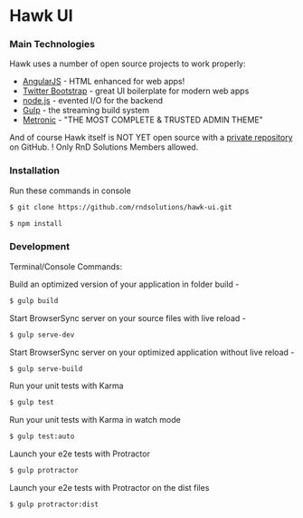 # Hawk UI

### Main Technologies

Hawk uses a number of open source projects to work properly:

* [AngularJS] - HTML enhanced for web apps!
* [Twitter Bootstrap] - great UI boilerplate for modern web apps
* [node.js] - evented I/O for the backend
* [Gulp] - the streaming build system
* [Metronic](http://www.keenthemes.com/preview/metronic/) - "THE MOST COMPLETE & TRUSTED ADMIN THEME"

And of course Hawk itself is NOT YET open source with a [private repository](https://github.com/rndsolutions/hawk-ui)
 on GitHub. ! Only RnD Solutions Members allowed.

### Installation
Run these commands in console

```sh
$ git clone https://github.com/rndsolutions/hawk-ui.git
```

```sh
$ npm install
```

### Development
Terminal/Console Commands:

Build an optimized version of your application in folder build -
```sh
$ gulp build
```
Start BrowserSync server on your source files with live reload -
```sh
$ gulp serve-dev
```
Start BrowserSync server on your optimized application without live reload -
```sh
$ gulp serve-build
```
Run your unit tests with Karma
```sh
$ gulp test
```
Run your unit tests with Karma in watch mode
```sh
$ gulp test:auto
```
Launch your e2e tests with Protractor
```sh
$ gulp protractor
```
Launch your e2e tests with Protractor on the dist files
```sh
$ gulp protractor:dist
```

   [node.js]: <http://nodejs.org>
   [Twitter Bootstrap]: <http://twitter.github.com/bootstrap/>
   [jQuery]: <http://jquery.com>
   [AngularJS]: <http://angularjs.org>
   [Gulp]: <http://gulpjs.com>
